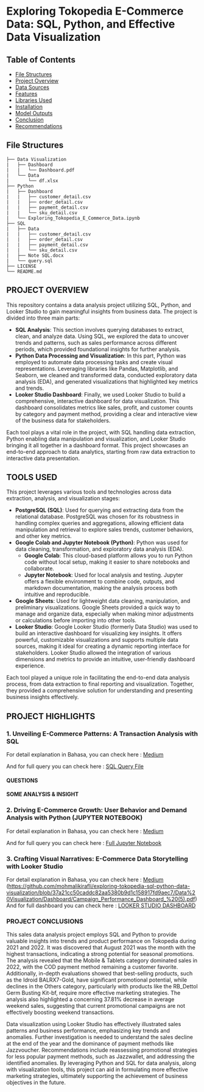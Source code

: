 # Exploring Tokopedia E-Commerce Data: SQL, Python, and Effective Data Visualization

## Table of Contents
- [File Structures](#file-structures)
- [Project Overview](#project-overview)
- [Data Sources](#data-sources)
- [Features](#features)
- [Libraries Used](#libraries-used)
- [Installation](#installation)
- [Model Outputs](#model-outputs)
- [Conclusion](#conclusion)
- [Recommendations](#recommendations)

## File Structures
```
├── Data Visualization
|   ├── Dashboard
|   |   └── Dashboard.pdf
|   └── Data
|       └── df.xlsx
├── Python
|   ├── Dashboard
|   |   ├── customer_detail.csv
|   |   ├── order_detail.csv
|   |   ├── payment_detail.csv
|   |   └── sku_detail.csv
|   └── Exploring_Tokopedia_E_Commerce_Data.ipynb
├── SQL
|   ├── Data
|   |   ├── customer_detail.csv
|   |   ├── order_detail.csv
|   |   ├── payment_detail.csv
|   |   └── sku_detail.csv
|   ├── Note SQL.docx
|   └── query.sql 
├── LICENSE
└── README.md
```
## PROJECT OVERVIEW
This repository contains a data analysis project utilizing SQL, Python, and Looker Studio to gain meaningful insights from business data. The project is divided into three main parts:
- **SQL Analysis**: This section involves querying databases to extract, clean, and analyze data. Using SQL, we explored the data to uncover trends and patterns, such as sales performance across different periods, which provided foundational insights for further analysis.
- **Python Data Processing and Visualization**: In this part, Python was employed to automate data processing tasks and create visual representations. Leveraging libraries like Pandas, Matplotlib, and Seaborn, we cleaned and transformed data, conducted exploratory data analysis (EDA), and generated visualizations that highlighted key metrics and trends.
- **Looker Studio Dashboard**: Finally, we used Looker Studio to build a comprehensive, interactive dashboard for data visualization. This dashboard consolidates metrics like sales, profit, and customer counts by category and payment method, providing a clear and interactive view of the business data for stakeholders.

Each tool plays a vital role in the project, with SQL handling data extraction, Python enabling data manipulation and visualization, and Looker Studio bringing it all together in a dashboard format. This project showcases an end-to-end approach to data analytics, starting from raw data extraction to interactive data presentation.

## TOOLS USED
This project leverages various tools and technologies across data extraction, analysis, and visualization stages:
- **PostgreSQL (SQL)**: Used for querying and extracting data from the relational database. PostgreSQL was chosen for its robustness in handling complex queries and aggregations, allowing efficient data manipulation and retrieval to explore sales trends, customer behaviors, and other key metrics.
- **Google Colab and Jupyter Notebook (Python)**: Python was used for data cleaning, transformation, and exploratory data analysis (EDA).
  - **Google Colab**: This cloud-based platform allows you to run Python code without local setup, making it easier to share notebooks and collaborate.
  - **Jupyter Notebook**: Used for local analysis and testing. Jupyter offers a flexible environment to combine code, outputs, and markdown documentation, making the analysis process both intuitive and reproducible.
- **Google Sheets**: Used for lightweight data cleaning, manipulation, and preliminary visualizations. Google Sheets provided a quick way to manage and organize data, especially when making minor adjustments or calculations before importing into other tools.
- **Looker Studio**: Google Looker Studio (formerly Data Studio) was used to build an interactive dashboard for visualizing key insights. It offers powerful, customizable visualizations and supports multiple data sources, making it ideal for creating a dynamic reporting interface for stakeholders. Looker Studio allowed the integration of various dimensions and metrics to provide an intuitive, user-friendly dashboard experience.

Each tool played a unique role in facilitating the end-to-end data analysis process, from data extraction to final reporting and visualization. Together, they provided a comprehensive solution for understanding and presenting business insights effectively.

## PROJECT HIGHLIGHTS
### 1. Unveiling E-Commerce Patterns: A Transaction Analysis with SQL
For detail explanation in Bahasa, you can check here :
[Medium](https://medium.com/@malikirafli/unveiling-e-commerce-patterns-a-transaction-analysis-with-sql-587595eae73c)


And for full query you can check here :
[SQL Query File](https://github.com/mohmalikirafli/exploring-tokopedia-sql-python-data-visualization/blob/37a21cc50caddc82aa5380b9d1c158917fd9aec7/SQL/query.sql)

#### QUESTIONS

#### SOME ANALYSIS & INSIGHT


### 2. Driving E-Commerce Growth: User Behavior and Demand Analysis with Python (JUPYTER NOTEBOOK)
For detail explanation in Bahasa, you can check here :
[Medium](https://medium.com/@malikirafli/driving-e-commerce-growth-user-behavior-and-demand-analysis-with-python-870d2d2f3824)

And for full query you can check here :
[Full Jupyter Notebook](https://github.com/mohmalikirafli/exploring-tokopedia-sql-python-data-visualization/blob/37a21cc50caddc82aa5380b9d1c158917fd9aec7/Python/Exploring_Tokopedia_E_Commerce_Data.ipynb)



### 3. Crafting Visual Narratives: E-Commerce Data Storytelling with Looker Studio
For detail explanation in Bahasa, you can check here :
[Medium](https://medium.com/@malikirafli/crafting-visual-narratives-e-commerce-data-storytelling-with-looker-studio-571f4df43ec7)
(https://github.com/mohmalikirafli/exploring-tokopedia-sql-python-data-visualization/blob/37a21cc50caddc82aa5380b9d1c158917fd9aec7/Data%20Visualization/Dashboard/Campaign_Performance_Dashboard_%20(5).pdf)
And for full dashboard you can check here :
[LOOKER STUDIO DASHBOARD](https://lookerstudio.google.com/s/roL3FshyzWA)


### PROJECT CONCLUSIONS
This sales data analysis project employs SQL and Python to provide valuable insights into trends and product performance on Tokopedia during 2021 and 2022. It was discovered that August 2021 was the month with the highest transactions, indicating a strong potential for seasonal promotions. The analysis revealed that the Mobile & Tablets category dominated sales in 2022, with the COD payment method remaining a customer favorite. Additionally, in-depth evaluations showed that best-selling products, such as the Idroid BALRX7-Gold, have significant promotional potential, while declines in the Others category, particularly with products like the RB_Dettol Germ Busting Kit-bf, require more effective marketing strategies. The analysis also highlighted a concerning 37.81% decrease in average weekend sales, suggesting that current promotional campaigns are not effectively boosting weekend transactions.

Data visualization using Looker Studio has effectively illustrated sales patterns and business performance, emphasizing key trends and anomalies. Further investigation is needed to understand the sales decline at the end of the year and the dominance of payment methods like Jazzvoucher. Recommendations include reassessing promotional strategies for less popular payment methods, such as Jazzwallet, and addressing the identified anomalies. By leveraging Python and SQL for data analysis, along with visualization tools, this project can aid in formulating more effective marketing strategies, ultimately supporting the achievement of business objectives in the future.
